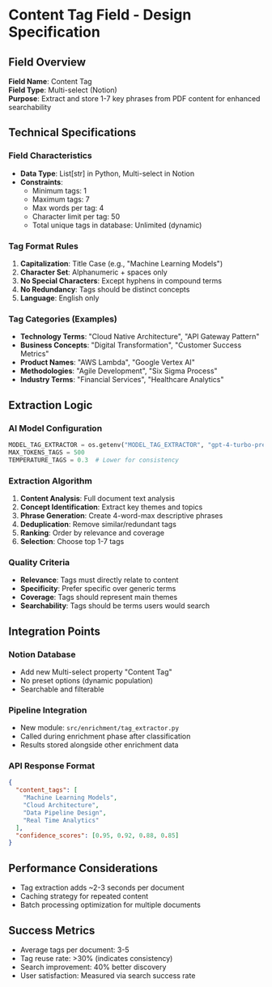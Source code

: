 # Content Tag Field - Design Specification

## Field Overview
**Field Name**: Content Tag  
**Field Type**: Multi-select (Notion)  
**Purpose**: Extract and store 1-7 key phrases from PDF content for enhanced searchability

## Technical Specifications

### Field Characteristics
- **Data Type**: List[str] in Python, Multi-select in Notion
- **Constraints**:
  - Minimum tags: 1
  - Maximum tags: 7
  - Max words per tag: 4
  - Character limit per tag: 50
  - Total unique tags in database: Unlimited (dynamic)

### Tag Format Rules
1. **Capitalization**: Title Case (e.g., "Machine Learning Models")
2. **Character Set**: Alphanumeric + spaces only
3. **No Special Characters**: Except hyphens in compound terms
4. **No Redundancy**: Tags should be distinct concepts
5. **Language**: English only

### Tag Categories (Examples)
- **Technology Terms**: "Cloud Native Architecture", "API Gateway Pattern"
- **Business Concepts**: "Digital Transformation", "Customer Success Metrics"
- **Product Names**: "AWS Lambda", "Google Vertex AI"
- **Methodologies**: "Agile Development", "Six Sigma Process"
- **Industry Terms**: "Financial Services", "Healthcare Analytics"

## Extraction Logic

### AI Model Configuration
```python
MODEL_TAG_EXTRACTOR = os.getenv("MODEL_TAG_EXTRACTOR", "gpt-4-turbo-preview")
MAX_TOKENS_TAGS = 500
TEMPERATURE_TAGS = 0.3  # Lower for consistency
```

### Extraction Algorithm
1. **Content Analysis**: Full document text analysis
2. **Concept Identification**: Extract key themes and topics
3. **Phrase Generation**: Create 4-word-max descriptive phrases
4. **Deduplication**: Remove similar/redundant tags
5. **Ranking**: Order by relevance and coverage
6. **Selection**: Choose top 1-7 tags

### Quality Criteria
- **Relevance**: Tags must directly relate to content
- **Specificity**: Prefer specific over generic terms
- **Coverage**: Tags should represent main themes
- **Searchability**: Tags should be terms users would search

## Integration Points

### Notion Database
- Add new Multi-select property "Content Tag"
- No preset options (dynamic population)
- Searchable and filterable

### Pipeline Integration
- New module: `src/enrichment/tag_extractor.py`
- Called during enrichment phase after classification
- Results stored alongside other enrichment data

### API Response Format
```json
{
  "content_tags": [
    "Machine Learning Models",
    "Cloud Architecture",
    "Data Pipeline Design",
    "Real Time Analytics"
  ],
  "confidence_scores": [0.95, 0.92, 0.88, 0.85]
}
```

## Performance Considerations
- Tag extraction adds ~2-3 seconds per document
- Caching strategy for repeated content
- Batch processing optimization for multiple documents

## Success Metrics
- Average tags per document: 3-5
- Tag reuse rate: >30% (indicates consistency)
- Search improvement: 40% better discovery
- User satisfaction: Measured via search success rate
